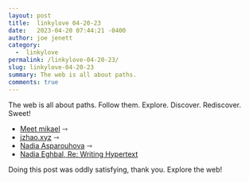 ```yaml
---
layout: post
title:  linkylove 04-20-23
date:   2023-04-20 07:44:21 -0400
author: joe jenett
category:
  -  linkylove
permalink: /linkylove-04-20-23/
slug: linkylove-04-20-23
summary: The web is all about paths. 
comments: true
---
```

The web is all about paths. Follow them. Explore. Discover. Rediscover. Sweet!

<ul class="linkylove">
	<li><a href="https://dwt-archives.joejenett.com/?s=mikael">Meet mikael</a> <span title="led to something he led me to before.">⇾</span></li>
	<li><a title="Jacky" href="https://jzhao.xyz/">jzhao.xyz</a> <span title="led to  another researcher linked within an interesting bit of writing.">⇾</span></li>
	<li><a title="Nadia Asparouhova" href="https://nadia.xyz/">Nadia Asparouhova</a> <span title="led to something about her.">⇾</span></li>
	<li><a title="Nadia Eghbal, Re: Writing Hypertext" href="https://www.kickscondor.com/nadia-eghbal/">Nadia Eghbal, Re: Writing Hypertext</a> </li>
</ul>

Doing this post was oddly satisfying, thank you. Explore the web!




<a href="https://brid.gy/publish/mastodon"></a>